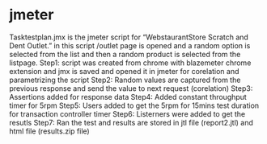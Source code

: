 # jmeter

Tasktestplan.jmx is the jmeter script for “WebstaurantStore Scratch and Dent Outlet.” in this script /outlet page is opened and a random option is selected from the list and then a random product is selected from the listpage.
Step1: script was created from chrome with blazemeter chrome extension and jmx is saved and opened it in jmeter for corelation and parametrizing the script
Step2: Random values are captured from the previous response and send the value to next request (corelation) 
Step3: Assertions added for response data 
Step4: Added constant throughput timer for 5rpm 
Step5: Users added to get the 5rpm for 15mins test duration for transaction controller timer
Step6: Listerners were added to get the resutls
Step7: Ran the test and results are stored in jtl file (report2.jtl) and html file (results.zip file)

